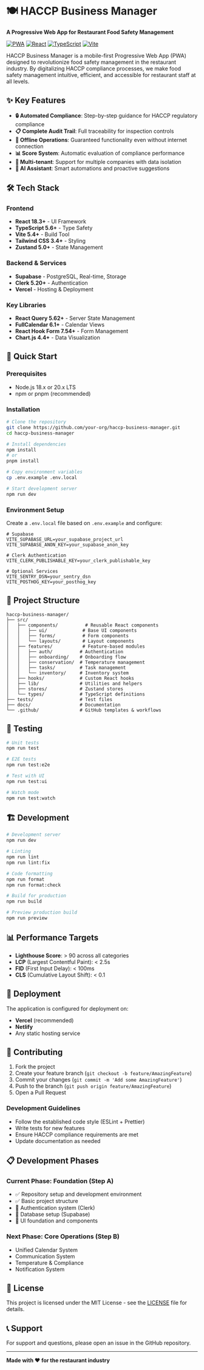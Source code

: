 # 🍽️ HACCP Business Manager

**A Progressive Web App for Restaurant Food Safety Management**

[![PWA](https://img.shields.io/badge/PWA-Ready-green.svg)](https://developer.mozilla.org/en-US/docs/Web/Progressive_web_apps)
[![React](https://img.shields.io/badge/React-18.3+-blue.svg)](https://reactjs.org/)
[![TypeScript](https://img.shields.io/badge/TypeScript-5.6+-blue.svg)](https://www.typescriptlang.org/)
[![Vite](https://img.shields.io/badge/Vite-5.4+-purple.svg)](https://vitejs.dev/)

HACCP Business Manager is a mobile-first Progressive Web App (PWA) designed to revolutionize food safety management in the restaurant industry. By digitalizing HACCP compliance processes, we make food safety management intuitive, efficient, and accessible for restaurant staff at all levels.

## ✨ Key Features

- **🔒 Automated Compliance**: Step-by-step guidance for HACCP regulatory compliance
- **📋 Complete Audit Trail**: Full traceability for inspection controls
- **📱 Offline Operations**: Guaranteed functionality even without internet connection
- **📊 Score System**: Automatic evaluation of compliance performance
- **🏢 Multi-tenant**: Support for multiple companies with data isolation
- **🤖 AI Assistant**: Smart automations and proactive suggestions

## 🛠️ Tech Stack

### Frontend
- **React 18.3+** - UI Framework
- **TypeScript 5.6+** - Type Safety
- **Vite 5.4+** - Build Tool
- **Tailwind CSS 3.4+** - Styling
- **Zustand 5.0+** - State Management

### Backend & Services
- **Supabase** - PostgreSQL, Real-time, Storage
- **Clerk 5.20+** - Authentication
- **Vercel** - Hosting & Deployment

### Key Libraries
- **React Query 5.62+** - Server State Management
- **FullCalendar 6.1+** - Calendar Views
- **React Hook Form 7.54+** - Form Management
- **Chart.js 4.4+** - Data Visualization

## 🚀 Quick Start

### Prerequisites
- Node.js 18.x or 20.x LTS
- npm or pnpm (recommended)

### Installation

```bash
# Clone the repository
git clone https://github.com/your-org/haccp-business-manager.git
cd haccp-business-manager

# Install dependencies
npm install
# or
pnpm install

# Copy environment variables
cp .env.example .env.local

# Start development server
npm run dev
```

### Environment Setup

Create a `.env.local` file based on `.env.example` and configure:

```env
# Supabase
VITE_SUPABASE_URL=your_supabase_project_url
VITE_SUPABASE_ANON_KEY=your_supabase_anon_key

# Clerk Authentication
VITE_CLERK_PUBLISHABLE_KEY=your_clerk_publishable_key

# Optional Services
VITE_SENTRY_DSN=your_sentry_dsn
VITE_POSTHOG_KEY=your_posthog_key
```

## 📁 Project Structure

```
haccp-business-manager/
├── src/
│   ├── components/          # Reusable React components
│   │   ├── ui/             # Base UI components
│   │   ├── forms/          # Form components
│   │   └── layouts/        # Layout components
│   ├── features/           # Feature-based modules
│   │   ├── auth/          # Authentication
│   │   ├── onboarding/    # Onboarding flow
│   │   ├── conservation/  # Temperature management
│   │   ├── tasks/         # Task management
│   │   └── inventory/     # Inventory system
│   ├── hooks/             # Custom React hooks
│   ├── lib/               # Utilities and helpers
│   ├── stores/            # Zustand stores
│   └── types/             # TypeScript definitions
├── tests/                 # Test files
├── docs/                  # Documentation
└── .github/               # GitHub templates & workflows
```

## 🧪 Testing

```bash
# Unit tests
npm run test

# E2E tests
npm run test:e2e

# Test with UI
npm run test:ui

# Watch mode
npm run test:watch
```

## 🏗️ Development

```bash
# Development server
npm run dev

# Linting
npm run lint
npm run lint:fix

# Code formatting
npm run format
npm run format:check

# Build for production
npm run build

# Preview production build
npm run preview
```

## 📊 Performance Targets

- **Lighthouse Score**: > 90 across all categories
- **LCP** (Largest Contentful Paint): < 2.5s
- **FID** (First Input Delay): < 100ms
- **CLS** (Cumulative Layout Shift): < 0.1

## 🚀 Deployment

The application is configured for deployment on:
- **Vercel** (recommended)
- **Netlify**
- Any static hosting service

## 🤝 Contributing

1. Fork the project
2. Create your feature branch (`git checkout -b feature/AmazingFeature`)
3. Commit your changes (`git commit -m 'Add some AmazingFeature'`)
4. Push to the branch (`git push origin feature/AmazingFeature`)
5. Open a Pull Request

### Development Guidelines

- Follow the established code style (ESLint + Prettier)
- Write tests for new features
- Ensure HACCP compliance requirements are met
- Update documentation as needed

## 📋 Development Phases

### Current Phase: Foundation (Step A)
- ✅ Repository setup and development environment
- ✅ Basic project structure
- 🔄 Authentication system (Clerk)
- 🔄 Database setup (Supabase)
- 🔄 UI foundation and components

### Next Phase: Core Operations (Step B)
- Unified Calendar System
- Communication System
- Temperature & Compliance
- Notification System

## 📄 License

This project is licensed under the MIT License - see the [LICENSE](LICENSE) file for details.

## 📞 Support

For support and questions, please open an issue in the GitHub repository.

---

**Made with ❤️ for the restaurant industry**